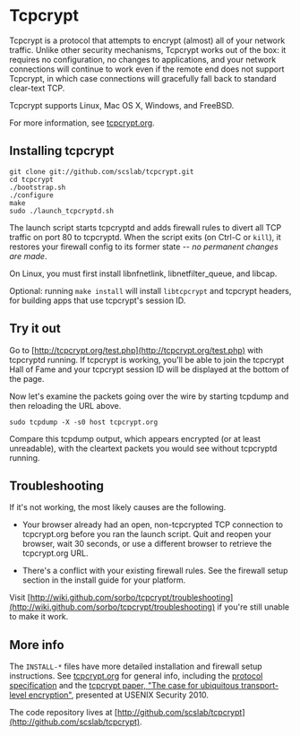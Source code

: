 Tcpcrypt
========

Tcpcrypt is a protocol that attempts to encrypt (almost) all of your network
traffic. Unlike other security mechanisms, Tcpcrypt works out of the box: it
requires no configuration, no changes to applications, and your network
connections will continue to work even if the remote end does not support
Tcpcrypt, in which case connections will gracefully fall back to standard
clear-text TCP.

Tcpcrypt supports Linux, Mac OS X, Windows, and FreeBSD.

For more information, see [tcpcrypt.org](http://tcpcrypt.org).

Installing tcpcrypt
-------------------

    git clone git://github.com/scslab/tcpcrypt.git
    cd tcpcrypt
    ./bootstrap.sh
    ./configure
    make
    sudo ./launch_tcpcryptd.sh

The launch script starts tcpcryptd and adds firewall rules to divert all TCP
traffic on port 80 to tcpcryptd.  When the script exits (on Ctrl-C or `kill`),
it restores your firewall config to its former state -- *no permanent changes
are made*.

On Linux, you must first install libnfnetlink, libnetfilter_queue, and libcap.

Optional: running `make install` will install `libtcpcrypt` and tcpcrypt
headers, for building apps that use tcpcrypt's session ID.

Try it out
---------- 

Go to [http://tcpcrypt.org/test.php](http://tcpcrypt.org/test.php) with
tcpcryptd running. If tcpcrypt is working, you'll be able to join the
tcpcrypt Hall of Fame and your tcpcrypt session ID will be displayed at the
bottom of the page.

Now let's examine the packets going over the wire by starting tcpdump and then
reloading the URL above.

    sudo tcpdump -X -s0 host tcpcrypt.org

Compare this tcpdump output, which appears encrypted (or at least unreadable),
with the cleartext packets you would see without tcpcryptd running.

Troubleshooting
---------------

If it's not working, the most likely causes are the following.

   * Your browser already had an open, non-tcpcrypted TCP connection to
     tcpcrypt.org before you ran the launch script. Quit and reopen your
     browser, wait 30 seconds, or use a different browser to retrieve the
     tcpcrypt.org URL.

   * There's a conflict with your existing firewall rules. See the
     firewall setup section in the install guide for your platform.

Visit [http://wiki.github.com/sorbo/tcpcrypt/troubleshooting](http://wiki.github.com/sorbo/tcpcrypt/troubleshooting) if you're still
unable to make it work.


More info
---------

The `INSTALL-*` files have more detailed installation and firewall setup instructions. See [tcpcrypt.org](http://tcpcrypt.org) for general info, including the [protocol specification](http://tcpcrypt.org/docs.php) and the [tcpcrypt paper, "The case for ubiquitous transport-level encryption"](http://tcpcrypt.org/tcpcrypt.pdf), presented at USENIX Security 2010.

The code repository lives at [http://github.com/scslab/tcpcrypt](http://github.com/scslab/tcpcrypt).
